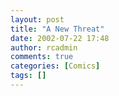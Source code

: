 ```yaml
---
layout: post
title: "A New Threat"
date: 2002-07-22 17:48
author: rcadmin
comments: true
categories: [Comics]
tags: []
---
```

<!--more--><img src="/wp/wp-content/comics/20020722.gif" alt="" />
